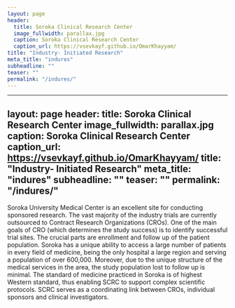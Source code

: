 ```yaml
---
layout: page
header:
  title: Soroka Clinical Research Center
  image_fullwidth: parallax.jpg
  caption: Soroka Clinical Research Center
  caption_url: https://vsevkayf.github.io/OmarKhayyam/
title: "Industry- Initiated Research"
meta_title: "indures"
subheadline: ""
teaser: ""
permalink: "/indures/"
---
```

---
layout: page
header:
  title: Soroka Clinical Research Center
  image_fullwidth: parallax.jpg
  caption: Soroka Clinical Research Center
  caption_url: https://vsevkayf.github.io/OmarKhayyam/
title: "Industry- Initiated Research"
meta_title: "indures"
subheadline: ""
teaser: ""
permalink: "/indures/"
---

Soroka University Medical Center is an excellent site for conducting sponsored research. The vast majority of the industry trials are currently outsourced to Contract Research Organizations (CROs). One of the main goals of CRO (which determines the study success) is to identify successful trial sites. The crucial parts are enrollment and follow up of the patient population. Soroka has a unique ability to access a large number of patients in every field of medicine, being the only hospital a large region and serving a population of over 600,000. Moreover, due to the unique structure of the medical services in the area, the study population lost to follow up is minimal. The standard of medicine practiced in Soroka is of highest Western standard, thus enabling SCRC to support complex scientific protocols. SCRC serves as a coordinating link between CROs, individual sponsors and clinical investigators.
